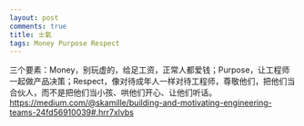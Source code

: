```yaml
---
layout: post
comments: true
title: 士氣
tags: Money Purpose Respect
---
```

三个要素：Money，别玩虚的，给足工资，正常人都爱钱；Purpose，让工程师一起做产品决策；Respect，像对待成年人一样对待工程师，尊敬他们，把他们当合伙人，而不是把他们当小孩、哄他们开心、让他们听话。
https://medium.com/@skamille/building-and-motivating-engineering-teams-24fd56910039#.hrr7xlvbs

